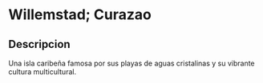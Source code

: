 # Willemstad; Curazao

## Descripcion
Una isla caribeña famosa por sus playas de aguas cristalinas y su vibrante cultura multicultural.
